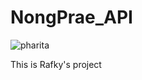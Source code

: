 # NongPrae_API
![pharita](https://github.com/NongPrae/NongPrae_API/assets/174101526/6c9873eb-6ffb-45ab-b404-5f8f9aa83b5f)

This is Rafky's project
